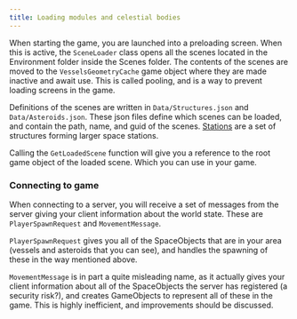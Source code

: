 ```yaml
---
title: Loading modules and celestial bodies
---
```


When starting the game, you are launched into a preloading screen. When this is active, the `SceneLoader` class opens all the scenes located in the Environment folder inside the Scenes folder. The contents of the scenes are moved to the `VesselsGeometryCache` game object where they are made inactive and await use. This is called pooling, and is a way to prevent loading screens in the game.

Definitions of the scenes are written in `Data/Structures.json` and `Data/Asteroids.json`. These json files define which scenes can be loaded, and contain the path, name, and guid of the scenes. [Stations](stations) are a set of structures forming larger space stations.

Calling the `GetLoadedScene` function will give you a reference to the root game object of the loaded scene. Which you can use in your game.

### Connecting to game
When connecting to a server, you will receive a set of messages from the server giving your client information about the world state. These are `PlayerSpawnRequest` and `MovementMessage`.

`PlayerSpawnRequest` gives you all of the SpaceObjects that are in your area (vessels and asteroids that you can see), and handles the spawning of these in the way mentioned above.

`MovementMessage` is in part a quite misleading name, as it actually gives your client information about all of the SpaceObjects the server has registered (a security risk?), and creates GameObjects to represent all of these in the game. This is highly inefficient, and improvements should be discussed.
